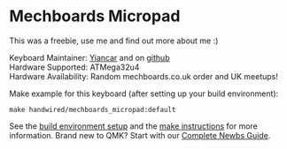 Mechboards Micropad
===================

This was a freebie, use me and find out more about me :)

Keyboard Maintainer: [Yiancar](http://yiancar-designs.com/) and on [github](https://github.com/yiancar)  
Hardware Supported: ATMega32u4  
Hardware Availability: Random mechboards.co.uk order and UK meetups!

Make example for this keyboard (after setting up your build environment):

    make handwired/mechboards_micropad:default

See the [build environment setup](https://docs.qmk.fm/#/getting_started_build_tools) and the [make instructions](https://docs.qmk.fm/#/getting_started_make_guide) for more information. Brand new to QMK? Start with our [Complete Newbs Guide](https://docs.qmk.fm/#/newbs).
